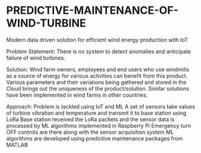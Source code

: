 # PREDICTIVE-MAINTENANCE-OF-WIND-TURBINE
Modern data driven solution for efficient wind energy production with IoT 

Problem Statement:
There is no system to detect anomalies and anticipate failure of wind turbines.

Solution:
Wind farm owners, employees and end users who use windmills as a source of energy for various activities can benefit from this product.
Various parameters and their variations being gathered and stored in the Cloud brings out the uniqueness of the product/solution.
Similar solutions have been implemented in wind farms in other countries.

Approach:
Problem is tackled using IoT and ML
A set of sensors take values of turbine vibration and temperature and transmit it to base station using LoRa
Base station received the LoRa packets and the sensor data is processed by ML algorithms implemented in Raspberry Pi
Emergency turn OFF controls are there along with the sensor acquisition system
ML algorithms are developed using predictive maintenance packages from MATLAB







